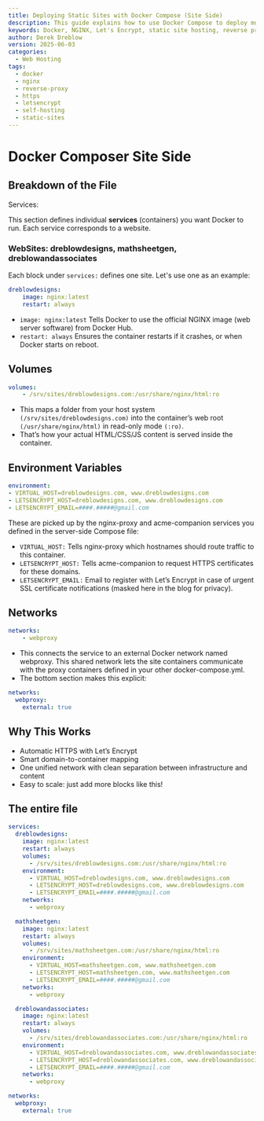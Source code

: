 ```yaml
---
title: Deploying Static Sites with Docker Compose (Site Side)
description: This guide explains how to use Docker Compose to deploy multiple static websites behind a secure NGINX reverse proxy with Let's Encrypt SSL certificates. This section covers the site container configuration.
keywords: Docker, NGINX, Let's Encrypt, static site hosting, reverse proxy, Derek Dreblow, Dreblow Designs
author: Derek Dreblow
version: 2025-06-03
categories:
  - Web Hosting
tags:
  - docker
  - nginx
  - reverse-proxy
  - https
  - letsencrypt
  - self-hosting
  - static-sites
---
```


# Docker Composer Site Side

## Breakdown of the File
Services:

This section defines individual **services** (containers) you want Docker to run. Each service corresponds to a website.

### WebSites: dreblowdesigns, mathsheetgen, dreblowandassociates

Each block under `services:` defines one site. Let's use one as an example:

```yml
dreblowdesigns:
    image: nginx:latest
    restart: always
```
* `image: nginx:latest`
Tells Docker to use the official NGINX image (web server software) from Docker Hub.
* `restart: always`
Ensures the container restarts if it crashes, or when Docker starts on reboot.

## Volumes
```yml
volumes:
    - /srv/sites/dreblowdesigns.com:/usr/share/nginx/html:ro
```
* This maps a folder from your host system `(/srv/sites/dreblowdesigns.com)` into the container’s web root `(/usr/share/nginx/html)` in read-only mode `(:ro)`.
* That’s how your actual HTML/CSS/JS content is served inside the container.

## Environment Variables
```yml
environment:
- VIRTUAL_HOST=dreblowdesigns.com, www.dreblowdesigns.com
- LETSENCRYPT_HOST=dreblowdesigns.com, www.dreblowdesigns.com
- LETSENCRYPT_EMAIL=####.#####@gmail.com
```
These are picked up by the nginx-proxy and acme-companion services you defined in the server-side Compose file:
* `VIRTUAL_HOST:` Tells nginx-proxy which hostnames should route traffic to this container.
* `LETSENCRYPT_HOST:` Tells acme-companion to request HTTPS certificates for these domains.
* `LETSENCRYPT_EMAIL:` Email to register with Let’s Encrypt in case of urgent SSL certificate notifications (masked here in the blog for privacy).

## Networks
```yml
networks:
    - webproxy
```
* This connects the service to an external Docker network named webproxy. This shared network lets the site containers communicate with the proxy containers defined in your other docker-compose.yml.
* The bottom section makes this explicit:
```yml
networks:
  webproxy:
    external: true
```

## Why This Works
* Automatic HTTPS with Let’s Encrypt
* Smart domain-to-container mapping
* One unified network with clean separation between infrastructure and content
* Easy to scale: just add more blocks like this!


## The entire file
```yml
services:
  dreblowdesigns:
    image: nginx:latest
    restart: always
    volumes:
      - /srv/sites/dreblowdesigns.com:/usr/share/nginx/html:ro
    environment:
      - VIRTUAL_HOST=dreblowdesigns.com, www.dreblowdesigns.com
      - LETSENCRYPT_HOST=dreblowdesigns.com, www.dreblowdesigns.com
      - LETSENCRYPT_EMAIL=####.#####@gmail.com                              # Or some email address
    networks:
      - webproxy

  mathsheetgen:
    image: nginx:latest
    restart: always
    volumes:
      - /srv/sites/mathsheetgen.com:/usr/share/nginx/html:ro
    environment:
      - VIRTUAL_HOST=mathsheetgen.com, www.mathsheetgen.com
      - LETSENCRYPT_HOST=mathsheetgen.com, www.mathsheetgen.com
      - LETSENCRYPT_EMAIL=####.#####@gmail.com                              # Or some email address
    networks:
      - webproxy

  dreblowandassociates:
    image: nginx:latest
    restart: always
    volumes:
      - /srv/sites/dreblowandassociates.com:/usr/share/nginx/html:ro
    environment:
      - VIRTUAL_HOST=dreblowandassociates.com, www.dreblowandassociates.com
      - LETSENCRYPT_HOST=dreblowandassociates.com, www.dreblowandassociates.com
      - LETSENCRYPT_EMAIL=####.#####@gmail.com                              # Or some email address
    networks:
      - webproxy

networks:
  webproxy:
    external: true
```
